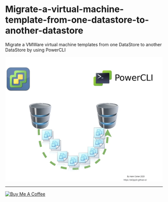 # Migrate-a-virtual-machine-template-from-one-datastore-to-another-datastore
Migrate a VMWare virtual machine templates from one DataStore to another DataStore by using PowerCLI

![migration](/img/migration.jpg)
***
<a href="https://www.buymeacoffee.com/haim_cohen" target="_blank"><img src="https://cdn.buymeacoffee.com/buttons/default-orange.png" alt="Buy Me A Coffee" height="41" width="174"></a>
